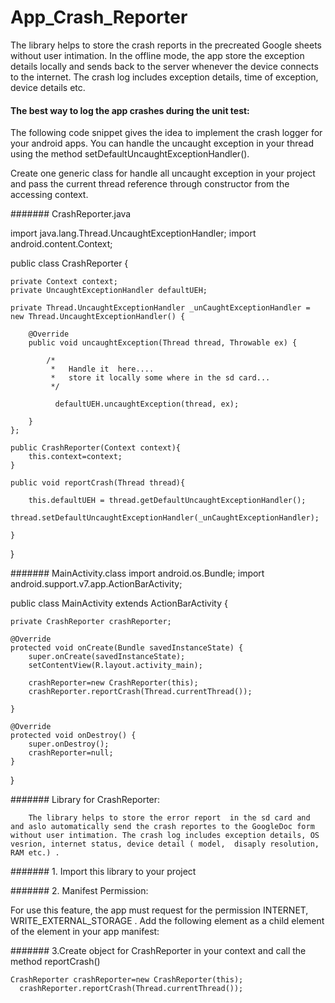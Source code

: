 # App_Crash_Reporter
The library helps to store the crash reports  in  the precreated Google sheets without user intimation. In the offline mode, the app store the exception details locally and sends back to the server whenever the device connects to the internet. The crash log includes exception details, time of exception, device details etc.

#### The best way to log the app crashes during the unit test:

The following code snippet gives the idea to implement the crash logger  for your android apps.  You can handle the uncaught exception in your thread using the method  setDefaultUncaughtExceptionHandler().

Create one generic class for handle all uncaught exception in your project and pass the current thread reference through constructor from the accessing context.

####### CrashReporter.java

import java.lang.Thread.UncaughtExceptionHandler;
import android.content.Context;

public class CrashReporter {
 
	private Context context;
	private UncaughtExceptionHandler defaultUEH;
	
	private Thread.UncaughtExceptionHandler _unCaughtExceptionHandler = new Thread.UncaughtExceptionHandler() {
		
		@Override
		public void uncaughtException(Thread thread, Throwable ex) {
			
			/*
			 *   Handle it  here....
			 *   store it locally some where in the sd card...
			 */
			
		      defaultUEH.uncaughtException(thread, ex);
			
		}
	};
	
	public CrashReporter(Context context){
		this.context=context;
	}
	
	public void reportCrash(Thread thread){
		
		this.defaultUEH = thread.getDefaultUncaughtExceptionHandler();
		thread.setDefaultUncaughtExceptionHandler(_unCaughtExceptionHandler);
		
	}
 
}

####### MainActivity.class
import android.os.Bundle;
import android.support.v7.app.ActionBarActivity;

public class MainActivity extends ActionBarActivity {

	private CrashReporter crashReporter;
	
	@Override
	protected void onCreate(Bundle savedInstanceState) {
		super.onCreate(savedInstanceState);
		setContentView(R.layout.activity_main);
		
		crashReporter=new CrashReporter(this);
		crashReporter.reportCrash(Thread.currentThread());			
		
	}

	@Override
	protected void onDestroy() {	
		super.onDestroy();
		crashReporter=null;
	}
	
}



####### Library for CrashReporter:

		The library helps to store the error report  in the sd card and and aslo automatically send the crash reportes to the GoogleDoc form without user intimation. The crash log includes exception details, OS vesrion, internet status, device detail ( model,  disaply resolution, RAM etc.) .

 

####### 1. Import this library to your project

####### 2. Manifest Permission:

 For use this feature, the app must request for the permission  INTERNET, WRITE_EXTERNAL_STORAGE . Add the following element as a child element of the <manifest> element in your app manifest:

<uses-permission android:name="android.permission.INTERNET" />
<uses-permission android:name="android.permission.WRITE_EXTERNAL_STORAGE" />

####### 3.Create object for CrashReporter in your context and call the method reportCrash()
 
	CrashReporter crashReporter=new CrashReporter(this);
      crashReporter.reportCrash(Thread.currentThread());



